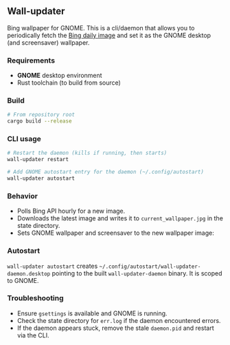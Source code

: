 ## Wall-updater

Bing wallpaper for GNOME.
This is a cli/daemon that allows you to periodically fetch the [Bing daily image](https://bing.gifposter.com/) and set it as the GNOME desktop (and screensaver) wallpaper.

### Requirements
- **GNOME** desktop environment
- Rust toolchain (to build from source)

### Build
```bash
# From repository root
cargo build --release
```

### CLI usage
```bash
# Restart the daemon (kills if running, then starts)
wall-updater restart

# Add GNOME autostart entry for the daemon (~/.config/autostart)
wall-updater autostart
```

### Behavior
- Polls Bing API hourly for a new image.
- Downloads the latest image and writes it to `current_wallpaper.jpg` in the state directory.
- Sets GNOME wallpaper and screensaver to the new wallpaper image:

### Autostart
`wall-updater autostart` creates `~/.config/autostart/wall-updater-daemon.desktop` pointing to the built `wall-updater-daemon` binary. It is scoped to GNOME.

### Troubleshooting
- Ensure `gsettings` is available and GNOME is running.
- Check the state directory for `err.log` if the daemon encountered errors.
- If the daemon appears stuck, remove the stale `daemon.pid` and restart via the CLI.
